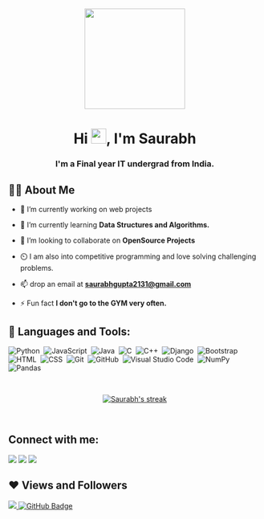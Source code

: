 <h1 align="center"><a href="#"><img width="200px" height="200px" src="https://media4.giphy.com/media/ZXkraFrlIW1D25M6ZJ/200w.webp?cid=ecf05e477zpkwvdzf57eqfjspgi7f4xhfdh9xzei7dwqt2zm&rid=200w.webp&ct=g" height="175px"/></a></h1>

<h1 align="center">Hi <img src="https://raw.githubusercontent.com/MartinHeinz/MartinHeinz/master/wave.gif" width="30px">, I'm Saurabh</h1>
<h3 align="center">I'm a Final year IT undergrad from India.</h3>


## 🙋‍♂️ About Me

- 🔭 I’m currently working on web projects

- 🌱 I’m currently learning **Data Structures and Algorithms.**

- 👯 I’m looking to collaborate on **OpenSource Projects**

- ⏲️ I am also into competitive programming and love solving challenging problems. 

- 📫 drop an email at **saurabhgupta2131@gmail.com**

- ⚡ Fun fact **I don't go to the GYM very often.**

## 🚀 Languages and Tools:

<p align="left"> 

<!-- <code><img height="30" src="https://raw.githubusercontent.com/github/explore/80688e429a7d4ef2fca1e82350fe8e3517d3494d/topics/javascript/javascript.png"></code>
<code><img height="30" src="https://raw.githubusercontent.com/github/explore/80688e429a7d4ef2fca1e82350fe8e3517d3494d/topics/cpp/cpp.png"></code>
<code><img height="30" src="https://raw.githubusercontent.com/github/explore/80688e429a7d4ef2fca1e82350fe8e3517d3494d/topics/python/python.png"></code>
<code><img height="30" src="https://raw.githubusercontent.com/github/explore/80688e429a7d4ef2fca1e82350fe8e3517d3494d/topics/mysql/mysql.png"></code>
<code><img height="30" src="https://raw.githubusercontent.com/github/explore/80688e429a7d4ef2fca1e82350fe8e3517d3494d/topics/git/git.png"></code> -->
![Python](https://img.shields.io/badge/-Python-05122A?style=flat&logo=python)&nbsp;
![JavaScript](https://img.shields.io/badge/-JavaScript-05122A?style=flat&logo=javascript)&nbsp;
![Java](https://img.shields.io/badge/-Java-05122A?style=flat&logo=Java&logoColor=FFA518)&nbsp;
![C](https://img.shields.io/badge/-C-05122A?style=flat&logo=C&logoColor=A8B9CC)&nbsp;
![C++](https://img.shields.io/badge/-C++-05122A?style=flat&logo=C%2B%2B&logoColor=00599C)&nbsp;
![Django](https://img.shields.io/badge/-Django-05122A?style=flat&logo=django&logoColor=092E20)&nbsp;
![Bootstrap](https://img.shields.io/badge/-Bootstrap-05122A?style=flat&logo=bootstrap&logoColor=563D7C)\
![HTML](https://img.shields.io/badge/-HTML-05122A?style=flat&logo=HTML5)&nbsp;
![CSS](https://img.shields.io/badge/-CSS-05122A?style=flat&logo=CSS3&logoColor=1572B6)&nbsp;
![Git](https://img.shields.io/badge/-Git-05122A?style=flat&logo=git)&nbsp;
![GitHub](https://img.shields.io/badge/-GitHub-05122A?style=flat&logo=github)&nbsp;
![Visual Studio Code](https://img.shields.io/badge/-Visual%20Studio%20Code-05122A?style=flat&logo=visual-studio-code&logoColor=007ACC)&nbsp;
![NumPy](https://img.shields.io/badge/numpy%20-%23013243.svg?&style=flat&logo=numpy&logoColor=white)&nbsp;
![Pandas](https://img.shields.io/badge/pandas%20-%23150458.svg?&style=flat&logo=pandas&logoColor=white)&nbsp; 
</p>


<br/>

<p align="center">
    <a href="https://github.com/skgx/github-readme-streak-stats">
        <img title="🔥 Get streak stats for your profile at git.io/streak-stats" alt="Saurabh's streak" src="https://github-readme-streak-stats.herokuapp.com/?user=skgx&theme=black-ice&hide_border=true&stroke=0000&background=060A0CD0"/>
    </a>
</p>


 

<br/>

## Connect with me:
<p align="left">

<a href = "https://www.linkedin.com/in/saurabh-gupta-74b391176/"><img src="https://img.icons8.com/fluent/48/000000/linkedin.png"/></a>
<a href = "https://twitter.com/_Saurabh_12"><img src="https://img.icons8.com/fluent/48/000000/twitter.png"/></a>
<a href = "https://www.instagram.com/_saurabhh._/"><img src="https://img.icons8.com/fluent/48/000000/instagram-new.png"/></a>


</p>

## ❤ Views and Followers
<a href="https://github.com/Meghna-DAS/github-profile-views-counter">
    <img src="https://komarev.com/ghpvc/?username=skgx">
</a>
<a href="https://github.com/skgx?tab=followers"><img src="https://img.shields.io/github/followers/skgx?label=Followers&style=social" alt="GitHub Badge"></a>

